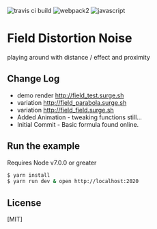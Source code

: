 ![travis ci build](https://travis-ci.org/pjkarlik/Field.svg?branch=master)
![webpack2](https://img.shields.io/badge/webpack-2.0-brightgreen.svg) ![javascript](https://img.shields.io/badge/es6-bable-yellow.svg)

# Field Distortion Noise
  playing around with distance / effect and proximity

## Change Log
  * demo render http://field_test.surge.sh
  * variation http://field_parabola.surge.sh
  * variation http://field_field.surge.sh
  * Added Animation - tweaking functions still...
  * Initial Commit - Basic formula found online.

## Run the example
  Requires Node v7.0.0 or greater

```bash
$ yarn install
$ yarn run dev & open http://localhost:2020
```

## License

[MIT]
